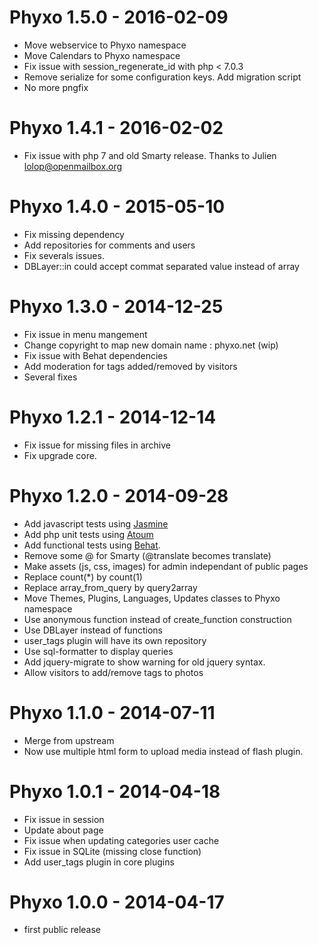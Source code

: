 Phyxo 1.5.0 - 2016-02-09
========================
* Move webservice to Phyxo namespace
* Move Calendars to Phyxo namespace
* Fix issue with session_regenerate_id with php < 7.0.3
* Remove serialize for some configuration keys. Add migration script
* No more pngfix

Phyxo 1.4.1 - 2016-02-02
========================
* Fix issue with php 7 and old Smarty release.
  Thanks to Julien <lolop@openmailbox.org>

Phyxo 1.4.0 - 2015-05-10
========================
* Fix missing dependency
* Add repositories for comments and users
* Fix severals issues.
* DBLayer::in could accept commat separated value instead of array

Phyxo 1.3.0 - 2014-12-25
========================
* Fix issue in menu mangement
* Change copyright to map new domain name : phyxo.net (wip)
* Fix issue with Behat dependencies
* Add moderation for tags added/removed by visitors
* Several fixes

Phyxo 1.2.1 - 2014-12-14
========================
* Fix issue for missing files in archive
* Fix upgrade core.

Phyxo 1.2.0 - 2014-09-28
========================
* Add javascript tests using [Jasmine](http://jasmine.github.io/)
* Add php unit tests using [Atoum](http://atoum.org/)
* Add functional tests using [Behat](http://www.behat.org).
* Remove some @ for Smarty (@translate becomes translate)
* Make assets (js, css, images) for admin independant of public pages
* Replace count(*) by count(1)
* Replace array_from_query by query2array
* Move Themes, Plugins, Languages, Updates classes to Phyxo namespace
* Use anonymous function instead of create_function construction
* Use DBLayer instead of functions
* user_tags plugin will have its own repository
* Use sql-formatter to display queries
* Add jquery-migrate to show warning for old jquery syntax.
* Allow visitors to add/remove tags to photos

Phyxo 1.1.0 - 2014-07-11
========================
* Merge from upstream
* Now use multiple html form to upload media instead of flash plugin.

Phyxo 1.0.1 - 2014-04-18
========================
* Fix issue in session
* Update about page
* Fix issue when updating categories user cache
* Fix issue in SQLite (missing close function)
* Add user_tags plugin in core plugins

Phyxo 1.0.0 - 2014-04-17
========================
* first public release

